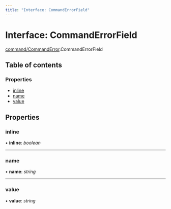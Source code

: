 ```yaml
---
title: "Interface: CommandErrorField"
---
```


# Interface: CommandErrorField

[command/CommandError](../modules/command_commanderror.md).CommandErrorField

## Table of contents

### Properties

- [inline](command_commanderror.commanderrorfield.md#inline)
- [name](command_commanderror.commanderrorfield.md#name)
- [value](command_commanderror.commanderrorfield.md#value)

## Properties

### inline

• **inline**: *boolean*

___

### name

• **name**: *string*

___

### value

• **value**: *string*
